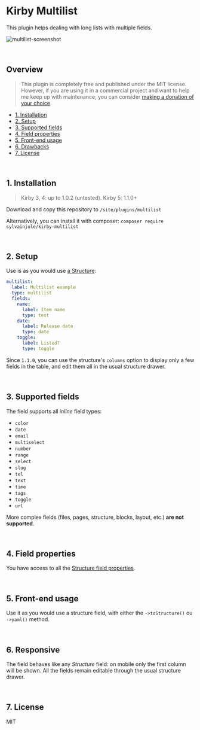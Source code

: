# Kirby Multilist

This plugin helps dealing with long lists with multiple fields.

![multilist-screenshot](https://user-images.githubusercontent.com/14079751/110128561-3967cd00-7dc7-11eb-96cd-f8522de39f8b.png)

<br/>

## Overview

> This plugin is completely free and published under the MIT license. However, if you are using it in a commercial project and want to help me keep up with maintenance, you can consider [making a donation of your choice](https://paypal.me/sylvainjl).

- [1. Installation](#1-installation)
- [2. Setup](#2-setup)
- [3. Supported fields](#3-field-types)
- [4. Field properties](#4-field-properties)
- [5. Front-end usage](#5-front-end-usage)
- [6. Drawbacks](#6-drawbacks)
- [7. License](#7-license)


<br/>

## 1. Installation

> Kirby 3, 4: up to 1.0.2 (untested). Kirby 5: 1.1.0+

Download and copy this repository to ```/site/plugins/multilist```

Alternatively, you can install it with composer: ```composer require sylvainjule/kirby-multilist```

<br/>

## 2. Setup

Use is as you would use [a Structure](https://getkirby.com/docs/reference/panel/fields/structure):

```yaml
multilist:
  label: Multilist example
  type: multilist
  fields:
    name:
      label: Item name
      type: text
    date:
      label: Release date
      type: date
    toggle:
      label: Listed?
      type: toggle
```

Since `1.1.0`, you can use the structure's `columns` option to display only a few fields in the table, and edit them all in the usual structure drawer.

<br/>

## 3. Supported fields

The field supports all *inline* field types:

- `color`
- `date`
- `email`
- `multiselect`
- `number`
- `range`
- `select`
- `slug`
- `tel`
- `text`
- `time`
- `tags`
- `toggle`
- `url`

More complex fields (files, pages, structure, blocks, layout, etc.) **are not supported**.

<br/>

## 4. Field properties

You have access to all the [Structure field properties](https://getkirby.com/docs/reference/panel/fields/structure#field-properties).

<br/>

## 5. Front-end usage

Use it as you would use a structure field, with either the `->toStructure()` ou `->yaml()` method.

<br/>

## 6. Responsive

The field behaves like any <em>Structure</em> field: on mobile only the first column will be shown. All the fields remain editable through the usual structure drawer.

<br/>

## 7. License

MIT
